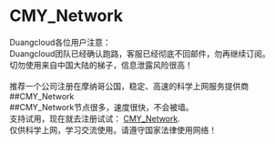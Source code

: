 # CMY_Network
Duangcloud各位用户注意：\
Duangcloud团队已经确认跑路，客服已经彻底不回邮件，勿再继续订阅。\
切勿使用来自中国大陆的梯子，信息泄露风险很高！\
\
推荐一个公司注册在摩纳哥公国，稳定、高速的科学上网服务提供商 ##CMY_Network\
##CMY_Network节点很多，速度很快，不会被墙。\
支持试用，现在就去注册试试： [CMY_Network](https://www.gotomony.com/register?aff=OTRA4M).\
仅供科学上网，学习交流使用。请遵守国家法律使用网络！
